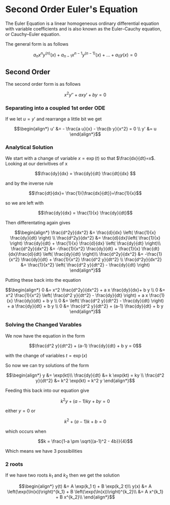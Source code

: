 # Second Order Euler's Equation

The Euler Equation is a linear homogeneous ordinary differential equation with variable coefficients and is also known as the Euler–Cauchy equation, or Cauchy–Euler equation.

The general form is as follows
``` math
a_n x^n y^{(n)}(x) + a_{n-1} x^{n-1} y^{(n-1)}(x)+ \ldots + a_0 y(x) = 0
```

## Second Order

The second order form is as follows

``` math
x^2 y'' + a x y'+ b y = 0
```

### Separating into a coupled 1st order ODE

If we let $u=y'$ and rearrange a little bit we get

``` math
\begin{align*}
u' &= - \frac{a u}{x} - \frac{b y}{x^2} = 0 \\
y' &= u
\end{align*}
```
### Analytical Solution

We start with a change of variable $x=\exp(t)$ so that $\frac{dx}{dt}=x$. Looking at our derivitives of x
``` math
\frac{dy}{dx} = \frac{dy}{dt} \frac{dt}{dx} 
```
and by the inverse rule
```math
\frac{dt}{dx}= \frac{1}{\frac{dx}{dt}}=\frac{1}{x}
```
so we are left with
``` math
\frac{dy}{dx} = \frac{1}{x} \frac{dy}{dt}
```
Then differentating again gives
``` math
\begin{align*}
\frac{d^2y}{dx^2} &= \frac{d}{dx} \left( \frac{1}{x} \frac{dy}{dt} \right) \\
\frac{d^2y}{dx^2} &= \frac{d}{dx}\left( \frac{1}{x} \right) \frac{dy}{dt} + \frac{1}{x} \frac{d}{dx} \left( \frac{dy}{dt} \right)\\
\frac{d^2y}{dx^2} &=  -\frac{1}{x^2} \frac{dy}{dt} + \frac{1}{x} \frac{dt}{dx}\frac{d}{dt} \left( \frac{dy}{dt} \right)\\
\frac{d^2y}{dx^2} &=  -\frac{1}{x^2} \frac{dy}{dt} + \frac{1}{x^2} \frac{d^2 y}{dt^2} \\
\frac{d^2y}{dx^2} &=  \frac{1}{x^2} \left( \frac{d^2 y}{dt^2} -  \frac{dy}{dt} \right)
\end{align*}
```
Putting these back into the equation
``` math
\begin{align*}
0 &= x^2 \frac{d^2y}{dx^2} + a x \frac{dy}{dx}+ b y \\
0 &= x^2 \frac{1}{x^2} \left( \frac{d^2 y}{dt^2} -  \frac{dy}{dt} \right) + a x \frac{1}{x} \frac{dy}{dt} + b y \\
0 &=  \left( \frac{d^2 y}{dt^2} - \frac{dy}{dt} \right) + a \frac{dy}{dt} + b y \\
0 &=  \frac{d^2 y}{dt^2} + (a-1) \frac{dy}{dt} + b y 
\end{align*}
```

### Solving the Changed Varables

We now have the equation in the form

``` math
\frac{d^2 y}{dt^2} + (a-1) \frac{dy}{dt} + b y = 0
```
with the change of variables $t=\exp(x)$

So now we can try solutions of the form
``` math
\begin{align*}
y &=  \exp(kt)\\
\frac{dy}{dt} &= k \exp(kt) = ky \\
\frac{d^2 y}{dt^2} &= k^2 \exp(kt) = k^2 y
\end{align*}
```
Feeding this back into our equation give
``` math
k^2 y + (a-1) k y + b y = 0
```
either $y = 0$ or 
``` math
k^2 + (a-1) k + b = 0
```
which occurs when
``` math
k = \frac{1-a \pm \sqrt{(a-1)^2 - 4b}}{4}
```
Which means we have 3 possibilities

### 2 roots
If we have two roots $k_1$ and $k_2$ then we get the solution
``` math
\begin{align*}
y(t) &= A \exp(k_1 t) + B \exp(k_2 t)\\
y(x) &= A \left(\exp(\ln(x))\right)^{k_1} + B \left(\exp(\ln(x))\right)^{k_2}\\
&= A x^{k_1} + B x^{k_2}\\
\end{align*}
```
